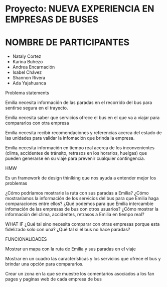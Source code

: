 # Proyecto: NUEVA EXPERIENCIA EN EMPRESAS DE BUSES

# NOMBRE DE PARTICIPANTES

* Nataly Cortez
* Karina Buhezo
* Andrea Encarnación
* Isabel Chávez
* Shannon Rivera
* Ada Yajahuanca

Problema statements

Emilia necesita información de las paradas en el recorrido del bus para sentirse segura en el trayecto.

Emilia necesita saber que servicios ofrece el bus en el que va a viajar para compararlos con otra empresa

Emilia necesita recibir recomendaciones y referencias acerca del estado de las unidades para validar la infomación que brinda la empresa.

Emilia necesita información en tiempo real acerca de los inconvenientes (clima, accidentes de tránsito, retrasos en los horarios, huelgas) que pueden generarse en su viaje para prevenir cualquier contingencia.

HMW

Es un framework de design thinlking que nos ayuda a entender mejor los problemas 

¿Cómo podríamos mostrarle la ruta con sus paradas a Emilia?
¿Cómo mostraríamos la información de los servicios del bus para que Emilia haga comparaciones entre ellos?
¿Qué podemos para que Emilia intercambie infomación de las empresas de bus con otros usuarios?
¿Cómo mostrar la información del clima, accidentes, retrasos a Emilia en tiempo real?


WHAT IF
¿Qué tal sino necesita comparar con otras empresas porque esta fidelizado solo con una?
¿Qué tal si el bus no hace paradas? 

FUNCIONALIDADES

Mostrar un mapa con la ruta de Emilia y sus paradas en el viaje

Mostrar en un cuadro las características y los servicios que ofrece el bus y brindar una opción para compararlos.

Crear un zona en la que se muestre los comentarios asociados a los fan pages y paginas web de cada empresa de bus




